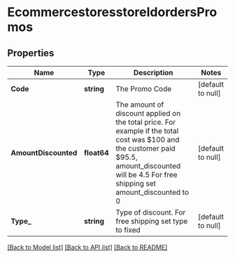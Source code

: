 # EcommercestoresstoreIdordersPromos

## Properties
Name | Type | Description | Notes
------------ | ------------- | ------------- | -------------
**Code** | **string** | The Promo Code | [default to null]
**AmountDiscounted** | **float64** | The amount of discount applied on the total price. For example if the total cost was $100 and the customer paid $95.5, amount_discounted will be 4.5 For free shipping set amount_discounted to 0 | [default to null]
**Type_** | **string** | Type of discount. For free shipping set type to fixed | [default to null]

[[Back to Model list]](../README.md#documentation-for-models) [[Back to API list]](../README.md#documentation-for-api-endpoints) [[Back to README]](../README.md)

